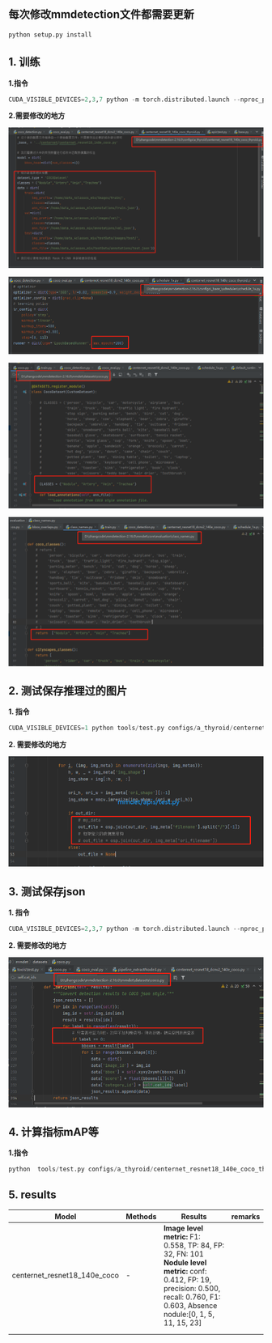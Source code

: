 ## 每次修改mmdetection文件都需要更新

```python
python setup.py install
```



## 1. 训练

**1.指令**

```python
CUDA_VISIBLE_DEVICES=2,3,7 python -m torch.distributed.launch --nproc_per_node 3 tools/train.py configs/a_thyroid/centernet_resnet18_140e_coco_thyroid.py --work-dir runs/centernet_resnet18_140e_coco_thyroid.py/ --gpu-ids 2 3 7 --launcher pytorch

```

**2.需要修改的地方**

![](./src/训练时需要修改的地方.png)

![](./src/训练时需要修改的地方2.png)

![](./src/训练时需要修改的地方3.png)

![](./src/训练时需要修改的地方4.png)



## 2. 测试保存推理过的图片

**1. 指令**

```python
CUDA_VISIBLE_DEVICES=1 python tools/test.py configs/a_thyroid/centernet_resnet18_140e_coco_thyroid.py ./runs/centernet_resnet18_140e_coco_thyroid.py/epoch_25.pth --show-dir results
```

**2. 需要修改的地方**

![](./src/保存推理图片需要修改的地方.png)



## 3. 测试保存json

**1. 指令**

```python
CUDA_VISIBLE_DEVICES=2,3,7 python -m torch.distributed.launch --nproc_per_node=3 tools/test.py --config configs/a_thyroid/centernet_resnet18_140e_coco_thyroid.py --checkpoint ./runs/centernet_resnet18_140e_coco_thyroid.py/epoch_25.pth --format-only --options "jsonfile_prefix=./centernet_resnet18_140e_coco_thyroid" 
```

**2. 需要修改的地方**

![](./src/保存测试的json.png)



## 4. 计算指标mAP等

**1.指令**

```python
python  tools/test.py configs/a_thyroid/centernet_resnet18_140e_coco_thyroid.py ./runs/centernet_resnet18_140e_coco_thyroid.py/epoch_25.pth --eval bbox
```



## 5. results

|            Model             | Methods | Results                                                      | remarks |
| :--------------------------: | ------- | ------------------------------------------------------------ | ------- |
| centernet_resnet18_140e_coco | -       | **Image  level metric:** F1: 0.558, TP: 84, FP: 32, FN: 101  **Nodule  level metric:** conf: 0.412, FP: 19, precision: 0.500,  recall: 0.760, F1: 0.603, Absence nodule:[0, 1, 5, 11, 15, 23] |         |
|                              |         |                                                              |         |
|                              |         |                                                              |         |

